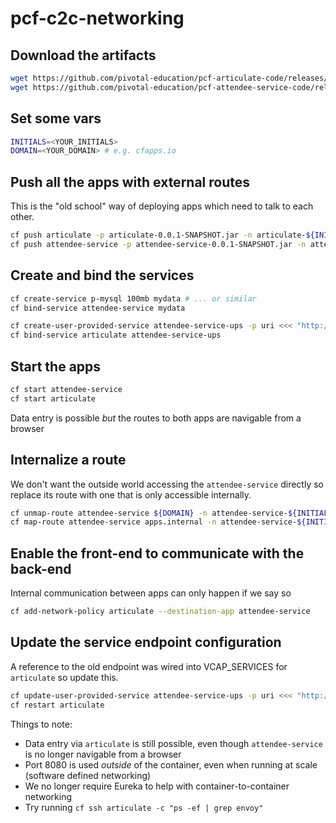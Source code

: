 # pcf-c2c-networking

## Download the artifacts

```bash
wget https://github.com/pivotal-education/pcf-articulate-code/releases/download/0.0.1/articulate-0.0.1-SNAPSHOT.jar
wget https://github.com/pivotal-education/pcf-attendee-service-code/releases/download/0.0.1/attendee-service-0.0.1-SNAPSHOT.jar
```

## Set some vars

```bash
INITIALS=<YOUR_INITIALS>
DOMAIN=<YOUR_DOMAIN> # e.g. cfapps.io
```

## Push all the apps with external routes

This is the "old school" way of deploying apps which need to talk to each other.

```bash
cf push articulate -p articulate-0.0.1-SNAPSHOT.jar -n articulate-${INITIALS} -d ${DOMAIN} --no-start
cf push attendee-service -p attendee-service-0.0.1-SNAPSHOT.jar -n attendee-service-${INITIALS} -d ${DOMAIN} --no-start
```

## Create and bind the services

```bash
cf create-service p-mysql 100mb mydata # ... or similar
cf bind-service attendee-service mydata

cf create-user-provided-service attendee-service-ups -p uri <<< "http://attendee-service-${INITIALS}.${DOMAIN}/attendees"
cf bind-service articulate attendee-service-ups
```
## Start the apps

```bash
cf start attendee-service
cf start articulate
```

Data entry is possible _but_ the routes to both apps are navigable from a browser

## Internalize a route

We don't want the outside world accessing the `attendee-service` directly so replace its
route with one that is only accessible internally.

```bash
cf unmap-route attendee-service ${DOMAIN} -n attendee-service-${INITIALS}
cf map-route attendee-service apps.internal -n attendee-service-${INITIALS}
```

## Enable the front-end to communicate with the back-end

Internal communication between apps can only happen if we say so

```bash
cf add-network-policy articulate --destination-app attendee-service
```

## Update the service endpoint configuration

A reference to the old endpoint was wired into VCAP_SERVICES for `articulate` so update this.

```bash
cf update-user-provided-service attendee-service-ups -p uri <<< "http://attendee-service-${INITIALS}.apps.internal:8080/attendees"
cf restart articulate
```

Things to note:
- Data entry via `articulate` is still possible, even though `attendee-service` is no longer navigable from a browser
- Port 8080 is used _outside_ of the container, even when running at scale (software defined networking)
- We no longer require Eureka to help with container-to-container networking
- Try running `cf ssh articulate -c "ps -ef | grep envoy"`
